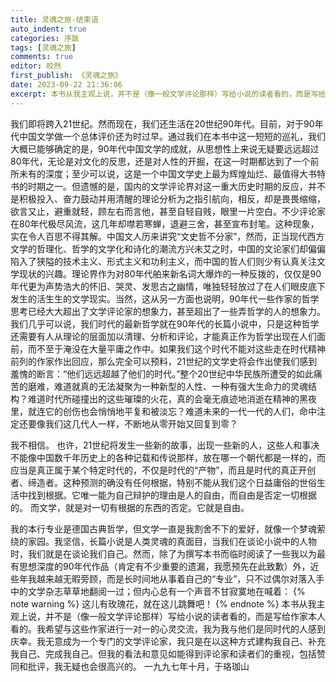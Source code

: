 ```yaml
---
title: 灵魂之旅-结束语
auto_indent: true
categories: 序跋
tags: [灵魂之旅]
comments: true
editor: 皎然
first_publish: 《灵魂之旅》
date: 2023-09-22 21:36:06
excerpt: 本书从我主观上说，并不是（像一般文学评论那样）写给小说的读者看的，而是写给作家本人看的。我希望与这些作家进行一对一的心灵交流，我为我与他们是同时代的人感到庆幸。我无意成为一个专门的文学评论家，我只是在以这种方式建构我自己、补充我自己、完成我自己。但我的看法和意见如能得到评论家和读者们的重视，包括赞同和批评，我无疑也会很高兴的。
---
```

我们即将跨入21世纪。然而现在，我们还生活在20世纪90年代。目前，对于90年代中国文学做一个总体评价还为时过早。通过我们在本书中这一短短的巡礼，我们大概已能够确定的是，90年代中国文学的成就，从思想性上来说无疑要远远超过80年代，无论是对文化的反思，还是对人性的开掘，在这一时期都达到了一个前所未有的深度；至少可以说，这是一个中国文学史上最为辉煌灿烂、最值得大书特书的时期之一。但遗憾的是，国内的文学评论界对这一重大历史时期的反应，并不是积极投入、奋力鼓动并用清醒的理论分析为之指引航向，相反，却是畏畏缩缩，欲言又止，避重就轻，顾左右而言他，甚至自轻自贱，眼里一片空白。不少评论家在80年代极尽风流，这几年却噤若寒蝉，退避三舍，甚至宣布封笔。这种现象，实在令人百思不得其解。中国文人历来讲究“文史哲不分家”，然而，正当现代西方文学的哲理化、哲学的文学化和诗化的潮流方兴未艾之时，中国的文论家们却偏偏陷入了狭隘的技术主义、形式主义和功利主义，而中国的哲人们则少有认真关注文学现状的兴趣。理论界作为对80年代舶来新名词大爆炸的一种反拨的，仅仅是90年代更为声势浩大的怀旧、哭灵、发思古之幽情，唯独轻轻放过了在人们眼皮底下发生的活生生的文学现实。当然，这从另一方面也说明，90年代一些作家的哲学思考已经大大超出了文学评论家的想象力，甚至超出了一些弄哲学的人的想象力。我们几乎可以说，我们时代的最新哲学就在90年代的长篇小说中，只是这种哲学还需要有人从理论的层面加以清理、分析和评论，才能真正作为哲学出现在人们面前，而不至于淹没在大量平庸之作中。如果我们这个时代不能对这些走在时代精神前列的作家作出回应，那么完全可以预料，21世纪的文学史将会作出使我们感到羞愧的断言：“他们远远超越了他们的时代。”整个20世纪中华民族所遭受的如此痛苦的磨难，难道就真的无法凝聚为一种新型的人性、一种有强大生命力的灵魂结构？难道时代所碰撞出的这些璀璨的火花，真的会毫无痕迹地消逝在精神的黑夜里，就连它的创伤也会悄悄地平复和被淡忘？难道未来的一代一代的人们，命中注定还要像我们这几代人一样，不断地从零开始又回复到零？

我不相信。
也许，21世纪将发生一些新的故事，出现一些新的人，这些人和事决不能像中国数千年历史上的各种记载和传说那样，放在哪一个朝代都是一样的，而应当是真正属于某个特定时代的，不仅是时代的“产物”，而且是时代的真正开创者、缔造者。这种预测的确没有任何根据，特别不能从我们这个日益庸俗的世俗生活中找到根据。它唯一能为自己辩护的理由是人的自由，而自由是否定一切根据的。
而文学，就是对一切有根据的东西的否定。它就是自由。

我的本行专业是德国古典哲学，但文学一直是我割舍不下的爱好，就像一个梦魂萦绕的家园。我坚信，长篇小说是人类灵魂的真面目，当我们在谈论小说中的人物时，我们就是在谈论我们自己。然而，除了为撰写本书而临时阅读了一些我以为最有思想深度的90年代作品（肯定有不少重要的遗漏，我愿预先在此致歉）外，近些年我越来越无暇旁顾，而是长时间地从事着自己的“专业”，只不过偶尔对落入手中的文学杂志草草地翻阅一过；但内心总有一个声音不甘寂寞地在喊着：
{% note warning %}
这儿有玫瑰花，就在这儿跳舞吧！
{% endnote %}
本书从我主观上说，并不是（像一般文学评论那样）写给小说的读者看的，而是写给作家本人看的。我希望与这些作家进行一对一的心灵交流，我为我与他们是同时代的人感到庆幸。我无意成为一个专门的文学评论家，我只是在以这种方式建构我自己、补充我自己、完成我自己。但我的看法和意见如能得到评论家和读者们的重视，包括赞同和批评，我无疑也会很高兴的。
一九九七年十月，于珞珈山
